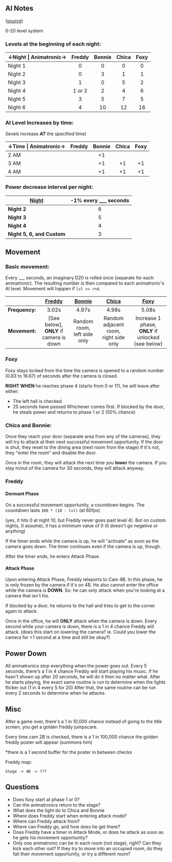 ## AI Notes ##

([source][1])

0-20 level system

### Levels at the beginning of each night:

| ↓Night &#124; Animatronic→ | Freddy | Bonnie | Chica | Foxy |
|----------------------------|:------:|:------:|:-----:|:----:|
| Night 1                    |    0   |    0   |   0   |   0  |
| Night 2                    |    0   |    3   |   1   |   1  |
| Night 3                    |    1   |    0   |   5   |   2  |
| Night 4                    | 1 or 2 |    2   |   4   |   6  |
| Night 5                    |    3   |    5   |   7   |   5  |
| Night 6                    |    4   |   10   |   12  |  16  |

### AI Level Increases by time:

(levels increase ***AT*** the specified time)

| ↓Time &#124; Animatronic→ | Freddy | Bonnie | Chica | Foxy |
|---------------------------|:------:|:------:|:-----:|:----:|
| 2 AM                      |        |   +1   |       |      |
| 3 AM                      |        |   +1   |   +1  |  +1  |
| 4 AM                      |        |   +1   |   +1  |  +1  |

### Power decrease interval per night:

| <ins>Night</ins>           | -1% every ___ seconds |
|----------------------------|:---------------------:|
| **Night 2**                |           6           |
| **Night 3**                |           5           |
| **Night 4**                |           4           |
| **Night 5, 6, and Custom** |           3           |

## Movement
### Basic movement:

Every ___ seconds, an imaginary D20 is rolled once (separate for each animatronic). The resulting number is then
compared to each animatronic's AI level. Movement will happen if `lvl >= rnd`.

|                 |            <ins>**Freddy**</ins>            |      <ins>**Bonnie**</ins>      |            <ins>**Chica**</ins>           |                   <ins>**Foxy**</ins>                  |
|-----------------|:-------------------------------------------:|:-------------------------------:|:-----------------------------------------:|:------------------------------------------------------:|
| **Frequency:**  |                     3.02s                   |              4.97s              |                   4.98s                   |                          5.08s                         |
| **Movement:**   | [See below],<br/>**ONLY** if camera is down | Random room,<br/>left side only | Random adjacent room,<br/>right side only | Increase 1 phase,<br/>**ONLY** if unlocked (see below) |

### Foxy

Foxy stays locked from the time the camera is opened to a random number (0.83 to 16.67) of seconds after the camera is
closed.

**RIGHT WHEN** he reaches phase 4 (starts from 0 or 1?), he will leave after either:

* The left hall is checked
* 25 seconds have passed Whichever comes first. If blocked by the door, he steals power and returns to phase 1 or 2 (50%
  chance)

### Chica and Bonnie:

Once they reach your door (separate area from any of the cameras), they will try to attack at their next successful
movement opportunity. If the door is shut, they reset to the dining area (next room from the stage)
If it's not, they "enter the room" and disable the door.

Once in the room, they will attack the next time you **lower** the camera. If you stay in/out of the camera for 30
seconds, they will attack anyway.

### Freddy

#### Dormant Phase

On a successful movement opportunity, a countdown begins. The countdown lasts `100 * (10 - lvl)` (at 60fps)

(yes, it hits 0 at night 10, but Freddy never goes past level 4). But on custom nights, (I assume), it has a minimum
value of 0 (it doesn't go negative or anything)

If the timer ends while the camera is up, he will "activate" as soon as the camera goes down. The timer continues even
if the camera is up, though.

After the timer ends, he enters Attack Phase.

#### Attack Phase

Upon entering Attack Phase, Freddy teleports to Cam 4B. In this phase, he is only frozen by the camera if it's on 4B. He
also cannot enter the office while the camera is **DOWN**. So: he can only attack when you're looking at a camera that
isn't his.

If blocked by a door, he returns to the hall and tries to get to the corner again to attack.

Once in the office, he will **ONLY** attack when the camera is down. Every second while your camera is down, there is a
1 in 4 chance Freddy will attack.
(does this start on lowering the camera? ie. Could you lower the camera for <1 second at a time and still be okay?)

## Power Down

All animatronics stop everything when the power goes out. Every 5 seconds, there's a 1 in 4 chance Freddy will start
playing his music. If he hasn't shown up after 20 seconds, he will do it then no matter what. After he starts playing,
the exact same routine is run to determine when the lights flicker out (1 in 4 every 5 for 20)
After that, the same routine can be run every 2 seconds to determine when he attacks.

## Misc

After a game over, there's a 1 in 10,000 chance instead of going to the title screen, you get a golden freddy jumpscare.

Every time cam 2B is checked, there is a 1 in 100,000 chance the golden freddy poster will appear (summons him)

*there is a 1 second buffer for the poster in between checks

Freddy map:

`Stage -> 4B -> ???`

## Questions

* Does foxy start at phase 1 or 0?
* Can the animatronics return to the stage?
* What does the light do to Chica and Bonnie
* Where does Freddy start when entering attack mode?
* Where can Freddy attack from?
* Where can Freddy go, and how does he get there?
* Does Freddy have a timer in Attack Mode, or does he attack as soon as he gets his movement opportunity?
* Only one animatronic can be in each room (not stage), right? Can they kick each other out? If they try to move into an
  occupied room, do they fail their movement opportunity, or try a different room?

[1]: https://youtu.be/ujg0Y5IziiY